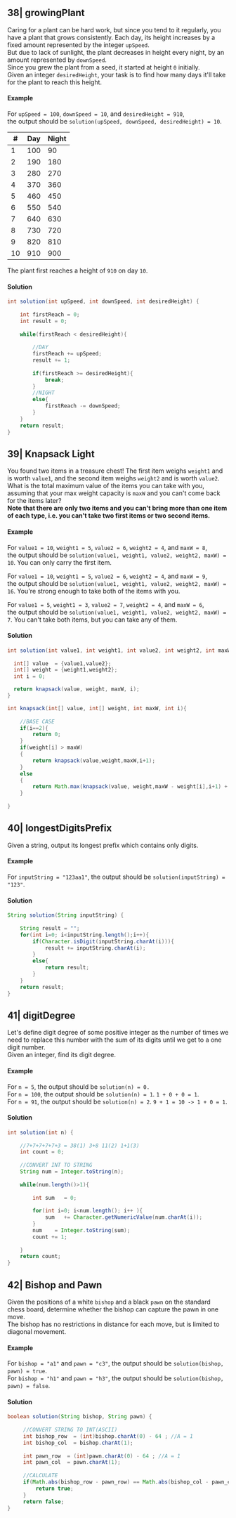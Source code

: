## 38| growingPlant
Caring for a plant can be hard work, but since you tend to it regularly, you have a plant that grows consistently. Each day, its height increases by a fixed amount represented by the integer `upSpeed`.\
But due to lack of sunlight, the plant decreases in height every night, by an amount represented by `downSpeed`.\
Since you grew the plant from a seed, it started at height `0` initially.\
Given an integer `desiredHeight`, your task is to find how many days it'll take for the plant to reach this height.

#### Example
For `upSpeed = 100`, `downSpeed = 10`, and `desiredHeight = 910`,\
the output should be `solution(upSpeed, downSpeed, desiredHeight) = 10`.

| # | Day | Night |
|---| --- | ------|
|1	| 100 |	 90   |
|2	| 190 |	 180  |
|3	| 280 |	 270  |
|4  | 370 |	 360  |
|5	| 460 |	 450  |
|6	| 550 |	 540  |
|7	| 640 |	 630  |
|8	| 730 |	 720  |
|9	| 820 |	 810  |
|10 | 910 |	 900  |

The plant first reaches a height of `910` on day `10`.

#### Solution
```java
int solution(int upSpeed, int downSpeed, int desiredHeight) {
    
    int firstReach = 0;
    int result = 0;
    
    while(firstReach < desiredHeight){
    
        //DAY
        firstReach += upSpeed;
        result += 1;
        
        if(firstReach >= desiredHeight){
            break;
        }
        //NIGHT
        else{
            firstReach -= downSpeed;
        }
    }    
    return result;    
}
```

## 39| Knapsack Light
You found two items in a treasure chest! The first item weighs `weight1` and is worth `value1`, and the second item weighs `weight2` and is worth `value2`.\
What is the total maximum value of the items you can take with you, assuming that your max weight capacity is `maxW` and you can't come back for the items later?\
**Note that there are only two items and you can't bring more than one item of each type, i.e. you can't take two first items or two second items.**

#### Example
For `value1 = 10`, `weight1 = 5`, `value2 = 6`, `weight2 = 4`, and `maxW = 8`,\
the output should be `solution(value1, weight1, value2, weight2, maxW) = 10`. You can only carry the first item.

For `value1 = 10`, `weight1 = 5`, `value2 = 6`, `weight2 = 4`, and `maxW = 9`,\
the output should be `solution(value1, weight1, value2, weight2, maxW) = 16`. You're strong enough to take both of the items with you.

For `value1 = 5`, `weight1 = 3`, `value2 = 7`, `weight2 = 4`, and `maxW = 6`,\
the output should be `solution(value1, weight1, value2, weight2, maxW) = 7`. You can't take both items, but you can take any of them.

#### Solution
```java
int solution(int value1, int weight1, int value2, int weight2, int maxW) {
    
  int[] value  = {value1,value2};
  int[] weight = {weight1,weight2};
  int i = 0;

  return knapsack(value, weight, maxW, i);
}

int knapsack(int[] value, int[] weight, int maxW, int i){
    
    //BASE CASE
    if(i==2){
        return 0;
    }
    if(weight[i] > maxW)
    {
        return knapsack(value,weight,maxW,i+1);
    }
    else
    {
        return Math.max(knapsack(value, weight,maxW - weight[i],i+1) + value[i],knapsack(value, weight, maxW, i+1));
    }
    
}
```

## 40| longestDigitsPrefix
Given a string, output its longest prefix which contains only digits.

#### Example
For `inputString = "123aa1"`, the output should be `solution(inputString) = "123"`.

#### Solution
```java
String solution(String inputString) {
    
    String result = "";
    for(int i=0; i<inputString.length();i++){
        if(Character.isDigit(inputString.charAt(i))){
            result += inputString.charAt(i);
        }  
        else{
            return result;
        }
    }
    return result;
}
```

## 41| digitDegree
Let's define digit degree of some positive integer as the number of times we need to replace this number with the sum of its digits until we get to a one digit number.\
Given an integer, find its digit degree.

#### Example
For `n = 5`, the output should be `solution(n) = 0.`\
For `n = 100`, the output should be `solution(n) = 1`. `1 + 0 + 0 = 1`.\
For `n = 91`, the output should be `solution(n) = 2`. `9 + 1 = 10 -> 1 + 0 = 1`.

#### Solution
```java
int solution(int n) {
    
    //7+7+7+7+7+3 = 38(1) 3+8 11(2) 1+1(3)
    int count = 0;
    
    //CONVERT INT TO STRING
    String num = Integer.toString(n);
    
    while(num.length()>1){
        
        int sum   = 0;
        
        for(int i=0; i<num.length(); i++ ){
            sum   += Character.getNumericValue(num.charAt(i));
        }
        num    = Integer.toString(sum);
        count += 1;
        
    }
    return count;
}
```

## 42| Bishop and Pawn
Given the positions of a white `bishop` and a black `pawn` on the standard chess board, determine whether the bishop can capture the pawn in one move.\
The bishop has no restrictions in distance for each move, but is limited to diagonal movement. 

#### Example
For `bishop = "a1"` and `pawn = "c3"`, the output should be `solution(bishop, pawn) = true`.\
For `bishop = "h1"` and `pawn = "h3"`, the output should be `solution(bishop, pawn) = false`.

#### Solution
```java
boolean solution(String bishop, String pawn) {
    
     //CONVERT STRING TO INT(ASCII)
     int bishop_row  = (int)bishop.charAt(0) - 64 ; //A = 1
     int bishop_col  = bishop.charAt(1);
     
     int pawn_row  = (int)pawn.charAt(0) - 64 ; //A = 1
     int pawn_col  = pawn.charAt(1);
     
     //CALCULATE
     if(Math.abs(bishop_row - pawn_row) == Math.abs(bishop_col - pawn_col)){
         return true;
     }
     return false;
}
```


